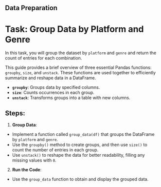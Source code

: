 ## Data Preparation
# Task: Group Data by Platform and Genre

In this task, you will group the dataset by `platform` and `genre` and return the count of entries for each combination.

This guide provides a brief overview of three essential Pandas functions: `groupby`, `size`, and `unstack`. These functions are used together to efficiently summarize and reshape data in a DataFrame.

- **`groupby`**: Groups data by specified columns.
- **`size`**: Counts occurrences in each group.
- **`unstack`**: Transforms groups into a table with new columns.


## Steps:

1. **Group Data**:
- Implement a function called `group_data(df)` that groups the DataFrame by `platform` and `genre`.
- Use the `groupby()` method to create groups, and then use `size()` to count the number of entries in each group.
- Use `unstack()` to reshape the data for better readability, filling any missing values with `0`.

2. **Run the Code**:
- Use the `group_data` function to obtain and display the grouped data.
